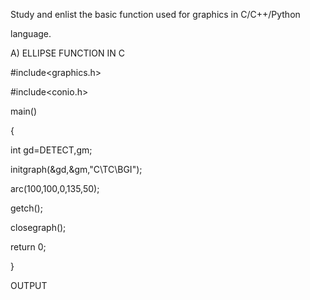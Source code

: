 Study and enlist the basic function used for graphics in C/C++/Python

language.

A) ELLIPSE FUNCTION IN C

#include<graphics.h>

#include<conio.h>

main()

{

int gd=DETECT,gm;

initgraph(&gd,&gm,"C\\TC\\BGI");

arc(100,100,0,135,50);

getch();

closegraph();

return 0;

}

OUTPUT
